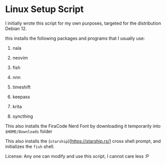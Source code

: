 # Linux Setup Script
I initially wrote this script for my own purposes, targeted for the distribution Debian 12.

this installs the following packages and programs that I usually use:

1. nala
2. neovim
3. fish
4. nnn

5. timeshift
6. keepass
7. krita
8. syncthing


This also installs the FiraCode Nerd Font by downloading it temporarily into `$HOME/Downloads` folder

This also installs the (`starship`)[https://starship.rs/] cross shell prompt, and initializes the `fish` shell.

License:
Any one can modify and use this script, I cannot care less :P
